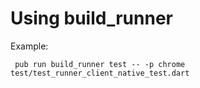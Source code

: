 # Using build_runner

Example:

     pub run build_runner test -- -p chrome test/test_runner_client_native_test.dart
     